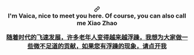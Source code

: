 <article class="markdown-body entry-content container-lg f5" itemprop="text">
        <h3 align="center" dir="auto"><a id="user-content-im-小赵同学-nice-to-meet-you-here----------" class="anchor"
                aria-hidden="true" href="#im-rozhi-nice-to-meet-you-here----------"><svg class="octicon octicon-link"
                    viewBox="0 0 16 16" version="1.1" width="16" height="16" aria-hidden="true">
                    <path fill-rule="evenodd"
                        d="M7.775 3.275a.75.75 0 001.06 1.06l1.25-1.25a2 2 0 112.83 2.83l-2.5 2.5a2 2 0 01-2.83 0 .75.75 0 00-1.06 1.06 3.5 3.5 0 004.95 0l2.5-2.5a3.5 3.5 0 00-4.95-4.95l-1.25 1.25zm-4.69 9.64a2 2 0 010-2.83l2.5-2.5a2 2 0 012.83 0 .75.75 0 001.06-1.06 3.5 3.5 0 00-4.95 0l-2.5 2.5a3.5 3.5 0 004.95 4.95l1.25-1.25a.75.75 0 00-1.06-1.06l-1.25 1.25a2 2 0 01-2.83 0z">
                    </path>
                </svg></a>
                <br>
                <span>I'm Vaica, nice to meet you here. </span>
                <span>Of course, you can also call me Xiao Zhao </span>
                <p><a href="http://pan.92i.top/view.php/0e2f2d665a6a2ec6858a605645545fb8.mp4">随着时代的飞速发展，许多老年人变得越来越浮躁，我想为大家做一些微不足道的贡献，如果您有浮躁的现象，请点开我</a></p>            
    </article>
